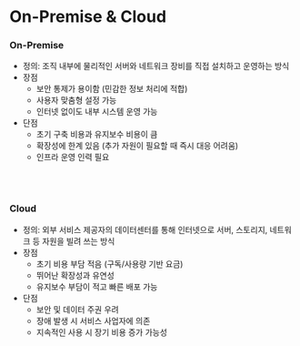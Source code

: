 # On-Premise & Cloud

### On-Premise

- 정의: 조직 내부에 물리적인 서버와 네트워크 장비를 직접 설치하고 운영하는 방식
- 장점
    - 보안 통제가 용이함 (민감한 정보 처리에 적합)
    - 사용자 맞춤형 설정 가능
    - 인터넷 없이도 내부 시스템 운영 가능
- 단점
    - 초기 구축 비용과 유지보수 비용이 큼
    - 확장성에 한계 있음 (추가 자원이 필요할 때 즉시 대응 어려움)
    - 인프라 운영 인력 필요

<br><br>

### Cloud

- 정의: 외부 서비스 제공자의 데이터센터를 통해 인터넷으로 서버, 스토리지, 네트워크 등 자원을 빌려 쓰는 방식
- 장점
    - 초기 비용 부담 적음 (구독/사용량 기반 요금)
    - 뛰어난 확장성과 유연성
    - 유지보수 부담이 적고 빠른 배포 가능
- 단점
    - 보안 및 데이터 주권 우려
    - 장애 발생 시 서비스 사업자에 의존
    - 지속적인 사용 시 장기 비용 증가 가능성
